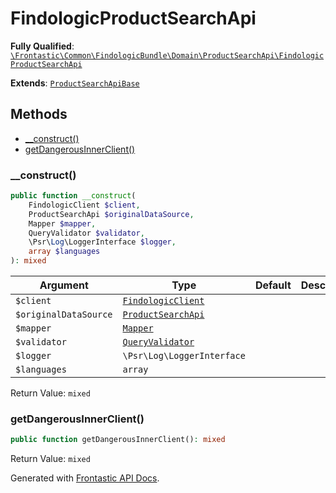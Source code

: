 #  FindologicProductSearchApi

**Fully Qualified**: [`\Frontastic\Common\FindologicBundle\Domain\ProductSearchApi\FindologicProductSearchApi`](../../../../../src/php/FindologicBundle/Domain/ProductSearchApi/FindologicProductSearchApi.php)

**Extends**: [`ProductSearchApiBase`](../../../ProductSearchApiBundle/Domain/ProductSearchApiBase.md)

## Methods

* [__construct()](#__construct)
* [getDangerousInnerClient()](#getdangerousinnerclient)

### __construct()

```php
public function __construct(
    FindologicClient $client,
    ProductSearchApi $originalDataSource,
    Mapper $mapper,
    QueryValidator $validator,
    \Psr\Log\LoggerInterface $logger,
    array $languages
): mixed
```

Argument|Type|Default|Description
--------|----|-------|-----------
`$client`|[`FindologicClient`](../FindologicClient.md)||
`$originalDataSource`|[`ProductSearchApi`](../../../ProductSearchApiBundle/Domain/ProductSearchApi.md)||
`$mapper`|[`Mapper`](Mapper.md)||
`$validator`|[`QueryValidator`](QueryValidator.md)||
`$logger`|`\Psr\Log\LoggerInterface`||
`$languages`|`array`||

Return Value: `mixed`

### getDangerousInnerClient()

```php
public function getDangerousInnerClient(): mixed
```

Return Value: `mixed`

Generated with [Frontastic API Docs](https://github.com/FrontasticGmbH/apidocs).
